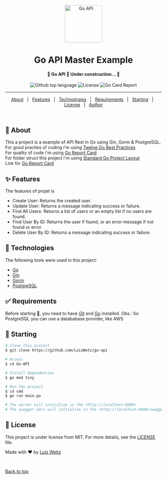 <div align="center" id="top"> 
  
</div>

<div align="center" id="top" >
 <img style=" width: 120px; height: 120px;" src="https://go.dev/images/gophers/biplane.svg" alt="Go API" />
</div>


<h1 align="center">Go API Master Example</h1>


<h4 align="center">
 🚧  Go API 🚀 Under construction...  🚧
</h4>

<p align="center">
  <img alt="Github top language" src="https://img.shields.io/github/languages/top/LuizWeitz/Go-API?color=56BEB8">
  <img alt="License" src="https://img.shields.io/github/license/LuizWeitz/Go-API?color=56BEB8">
  <img alt="Go Card Report" src="https://goreportcard.com/badge/github.com/luizweitz/go-api"> 
</p>
<hr> 

<p align="center">
  <a href="#dart-about">About</a> &#xa0; | &#xa0; 
  <a href="#sparkles-features">Features</a> &#xa0; | &#xa0;
  <a href="#rocket-technologies">Technologies</a> &#xa0; | &#xa0;
  <a href="#white_check_mark-requirements">Requirements</a> &#xa0; | &#xa0;
  <a href="#checkered_flag-starting">Starting</a> &#xa0; | &#xa0;
  <a href="#memo-license">License</a> &#xa0; | &#xa0;
  <a href="https://github.com/LuizWetz" target="_blank">Author</a>
</p>

<br>

## :dart: About ##

This a project is a example of API Rest in Go using Gin, Gorm & PostgreSQL.
<br>
For good practies of coding i'm using [Twelve Go Best Practices](https://go.dev/talks/2013/bestpractices.slide#1)
<br>
For quality of code i'm using [Go Report Card](https://goreportcard.com/)
<br>
For folder struct this project i'm using [Standard Go Project Layout](https://github.com/golang-standards/project-layout)
<br>
Link for <a href="https://goreportcard.com/report/github.com/luizweitz/go-api">Go Report Card</a>

## :sparkles: Features ##

The features of projet is
  * Create User: Returns the created user.
  * Update User: Returns a message indicating success or failure.
  * Find All Users: Returns a list of users or an empty list if no users are found.
  * Find User By ID: Returns the user if found, or an error message if not found or error.
  * Delete User By ID: Returns a message indicating success or failure.

## :rocket: Technologies ##

The following tools were used in this project:

- [Go](https://go.dev/)
- [Gin](https://gin-gonic.com/)
- [Gorm](https://gorm.io/index.html)
- [PostgreSQL](https://www.postgresql.org/)

## :white_check_mark: Requirements ##

Before starting :checkered_flag:, you need to have [Git](https://git-scm.com) and [Go](https://go.dev/) installed. Obs.: for PostgreSQL you can use a datababase provider, like AWS 

## :checkered_flag: Starting ##

```bash
# Clone this project
$ git clone https://github.com/LuizWetz/go-api

# Access
$ cd Go-API

# Install dependencies
$ go mod tiny

# Run the project
$ cd cmd
$ go run main.go

# The server will initialize in the <http://localhost:8080>
# The swagger docs will initialize in the <http://localhost:8080/swagger/index.html#/>

```

## :memo: License ##

This project is under license from MIT. For more details, see the [LICENSE](LICENSE.md) file.


Made with :heart: by <a href="https://github.com/LuizWetz" target="_blank">Luiz Weitz</a>

&#xa0;

<a href="#top">Back to top</a>
